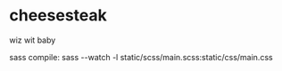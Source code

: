 cheesesteak
===========

wiz wit baby

sass compile:
sass --watch -l static/scss/main.scss:static/css/main.css
